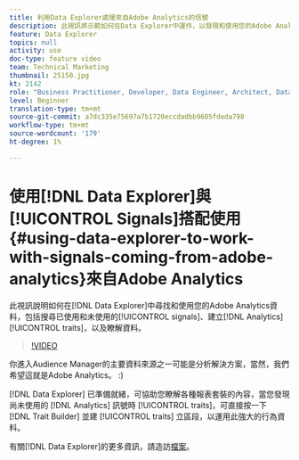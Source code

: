 ```yaml
---
title: 利用Data Explorer處理來自Adobe Analytics的信號
description: 此視訊將示範如何在Data Explorer中運作，以發現和使用您的Adobe Analytics資料，包括搜尋已使用和未使用的訊號、建立Analytics特性，以及瞭解資料。
feature: Data Explorer
topics: null
activity: use
doc-type: feature video
team: Technical Marketing
thumbnail: 25150.jpg
kt: 2142
role: "Business Practitioner, Developer, Data Engineer, Architect, Data Architect, Administrator, Leader"
level: Beginner
translation-type: tm+mt
source-git-commit: a7dc335e75697a7b1720eccdadbb9605fdeda798
workflow-type: tm+mt
source-wordcount: '179'
ht-degree: 1%

---
```



# 使用[!DNL Data Explorer]與[!UICONTROL Signals]搭配使用{#using-data-explorer-to-work-with-signals-coming-from-adobe-analytics}來自Adobe Analytics

此視訊說明如何在[!DNL Data Explorer]中尋找和使用您的Adobe Analytics資料，包括搜尋已使用和未使用的[!UICONTROL signals]、建立[!DNL Analytics] [!UICONTROL traits]，以及瞭解資料。

>[!VIDEO](https://video.tv.adobe.com/v/25150/?quality=12)

你進入Audience Manager的主要資料來源之一可能是分析解決方案，當然，我們希望這就是Adobe Analytics。 :)

[!DNL Data Explorer] 已準備就緒，可協助您瞭解各種報表套裝的內容，當您發現尚未使用的 [!DNL Analytics] 訊號時 [!UICONTROL traits]，可直接按一下 [!DNL Trait Builder] 並建 [!UICONTROL traits] 立區段，以運用此強大的行為資料。

有關[!DNL Data Explorer]的更多資訊，請造訪[檔案](https://experiencecloud.adobe.com/resources/help/en_US/aam/data-explorer.html)。